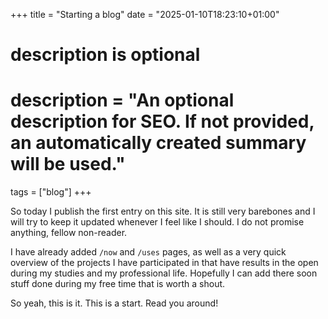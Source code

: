 +++
title = "Starting a blog"
date = "2025-01-10T18:23:10+01:00"

#
# description is optional
#
# description = "An optional description for SEO. If not provided, an automatically created summary will be used."

tags = ["blog"]
+++

So today I publish the first entry on this site.
It is still very barebones and I will try to keep it updated whenever I feel like I should.
I do not promise anything, fellow non-reader.

I have already added `/now` and `/uses` pages, as well as a very quick overview of the projects I have participated in that have results in the open during my studies and my professional life.
Hopefully I can add there soon stuff done during my free time that is worth a shout.

So yeah, this is it. This is a start.
Read you around!

